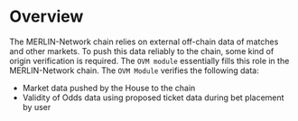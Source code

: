 # **Overview**

The MERLIN-Network chain relies on external off-chain data of matches and other markets. To push this data reliably to the chain, some kind of origin verification is required. The `OVM module` essentially fills this role in the MERLIN-Network chain. The `OVM Module` verifies the following data:

- Market data pushed by the House to the chain
- Validity of Odds data using proposed ticket data during bet placement by user
